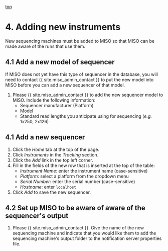 <a name="admin-new-inst" href="#" id="toplink">top</a>

# 4. Adding new instruments

New sequencing machines must be added to MISO so that MISO can be made aware of the
runs that use them.

## 4.1 Add a new model of sequencer

If MISO does not yet have this type of sequencer in the database, you will need
to contact {{ site.miso_admin_contact }} to put the new model into MISO before you can 
add a new sequencer of that model.

1. Please {{ site.miso_admin_contact }}  to add the new sequencer 
model to MISO. Include the following information:
    * Sequencer manufacturer (Platform)
    * Model
    * Standard read lengths you anticipate using for sequencing (_e.g._ 1x250, 2x126)

## 4.1 Add a new sequencer 

1. Click the _Home_ tab at the top of the page.
1. Click _Instruments_ in the _Tracking_ section.
1. Click the _Add_ link in the top left corner.
1. Fill in the fields of the new row that is inserted at the top of the table:
    * _Instrument Name_: enter the instrument name (case-sensitive)
    * _Platform_: select a platform from the dropdown menu
    * _Serial Number_: enter the serial number (case-sensitive)
    * _Hostname_: enter `localhost`
1. Click _Add_ to save the new sequencer.

## 4.2 Set up MISO to be aware of aware of the sequencer's output

1. Please {{ site.miso_admin_contact }}. Give the name of the new 
sequencing machine and indicate that you would like them to add the 
sequencing machine's output folder to the notification server properties file.

